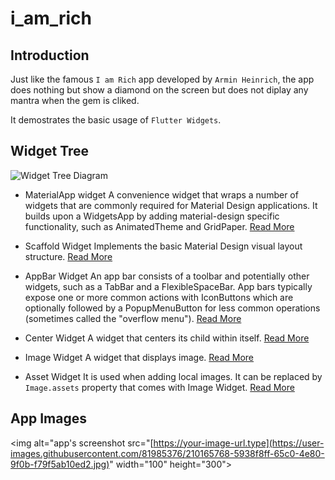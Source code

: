 # i_am_rich

## Introduction
Just like the famous `I am Rich` app developed by `Armin Heinrich`, the app does nothing but show a diamond on the screen but does not diplay any mantra when the gem is cliked.

It demostrates the basic usage of  `Flutter Widgets`.

## Widget Tree
![Widget Tree Diagram](https://user-images.githubusercontent.com/81985376/210165400-89b523de-ff1c-476f-b597-79d444822958.png)

- MaterialApp widget
   A convenience widget that wraps a number of widgets that are commonly required for Material Design applications. It builds upon a WidgetsApp by adding material-design specific functionality, such as AnimatedTheme and GridPaper.
   [Read More](https://api.flutter.dev/flutter/material/MaterialApp-class.html)
   
- Scaffold Widget
   Implements the basic Material Design visual layout structure.
   [Read More](https://api.flutter.dev/flutter/material/Scaffold-class.html)

- AppBar Widget
   An app bar consists of a toolbar and potentially other widgets, such as a TabBar and a FlexibleSpaceBar. App bars typically expose one or more common actions with IconButtons which are optionally followed by a PopupMenuButton for less common operations (sometimes called the "overflow menu").
   [Read More](https://api.flutter.dev/flutter/material/AppBar-class.html)
   
- Center Widget
   A widget that centers its child within itself.
   [Read More](https://api.flutter.dev/flutter/widgets/Center-class.html)
   
- Image Widget
   A widget that displays image.
   [Read More](https://api.flutter.dev/flutter/widgets/Image-class.html)
   
- Asset Widget
   It is used when adding local images. 
   It can be replaced by `Image.assets` property that comes with Image Widget.
   [Read More](https://api.flutter.dev/flutter/painting/AssetImage-class.html)
   

## App Images
<img alt="app's screenshot src="[https://your-image-url.type](https://user-images.githubusercontent.com/81985376/210165768-5938f8ff-65c0-4e80-9f0b-f79f5ab10ed2.jpg)" width="100" height="300">

